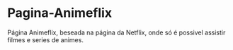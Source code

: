 # Pagina-Animeflix
Página Animeflix, beseada na página da Netflix, onde só é possivel assistir filmes e series de animes.  
